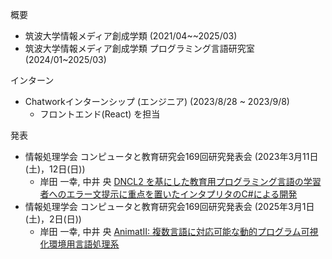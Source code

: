概要
- 筑波大学情報メディア創成学類 (2021/04~~2025/03)
- 筑波大学情報メディア創成学類 プログラミング言語研究室 (2024/01~2025/03)

インターン
- Chatworkインターンシップ (エンジニア) (2023/8/28 ~ 2023/9/8)
  - フロントエンド(React) を担当

発表
- 情報処理学会 コンピュータと教育研究会169回研究発表会 (2023年3月11日(土)，12日(日))
  - 岸田 一幸, 中井 央 [DNCL2 を基にした教育用プログラミング言語の学習者へのエラー文提示に重点を置いたインタプリタのC#による開発](https://ce.eplang.jp/index.php?169%B2%F3%B8%A6%B5%E6%C8%AF%C9%BD%B2%F1)
- 情報処理学会 コンピュータと教育研究会169回研究発表会 (2025年3月1日(土)，2日(日))
  - 岸田 一幸, 中井 央 [AnimatII: 複数言語に対応可能な動的プログラム可視化環境用言語処理系
](https://ce.eplang.jp/index.php?179%B2%F3%B8%A6%B5%E6%C8%AF%C9%BD%B2%F1)
